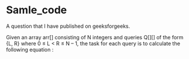 # Samle_code
A question that I have published  on geeksforgeeks.

Given an array arr[] consisting of N integers and queries Q[][] of the form {L, R} where 0 ≤ L < R ≤ N – 1, the task for each query is to calculate the following equation :
